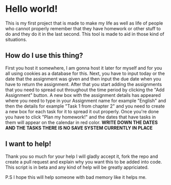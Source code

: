 # Hello world!
This is my first project that is made to make my life as well as life of people who cannot properly remember that they have homework or other stuff to do and they do it in the last second.
This tool is made to aid in those kind of situations.

## How do I use this thing?
First you host it somewhere, I am gonna host it later for myself and for you all using cookies as a database for this.
Next, you have to input today or the date that the assignment was given and then input the due date when you have to return the assignment.
After that you start adding the assignments that you need to spread out throughout the time period by clicking the "Add Assignment" button.
A new box with the assignment details has appeared where you need to type in your Assignment name for example "English" and then the details for example "Task 1 from chapter 2" and you need to create a new box for each task for it to spread it out properly.
Once you're done you have to click "Plan my homework!" and the dates that have tasks in them will appear on the calendar in red color. 
**WRITE DOWN THE DATES AND THE TASKS THERE IS NO SAVE SYSTEM CURRENTLY IN PLACE**

## I want to help!
Thank you so much for your help I will gladly accept it, fork the repo and create a pull request and explain why you want this to be added into code.
This script is in beta and any kind of help will be greatly appriciated.

P.S I hope this will help someone with bad memory like it helps me.
